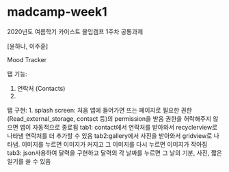 # madcamp-week1
2020년도 여름학기 카이스트 몰입캠프 1주차 공통과제

[윤하나, 이주훈]

Mood Tracker

탭 기능:
1. 연락처 (Contacts)
2. 

탭 구현:
1.
splash screen: 처음 앱에 들어가면 뜨는 페이지로 필요한 권한 (Read_external_storage, contact 등)의 permission을 받음 권한을 허락해주지 않으면 앱이 자동적으로 종료됨        tab1: contact에서 연락처를 받아와서 recyclerview로 나타냄  연락처를 더 추가할 수 있음          tab2:gallery에서 사진을 받아와서 gridview로 나타냄. 이미지를 누르면 이미지가 커지고 그 이미지를 다시 누르면 이미지가 작아짐         tab3: json사용하여 달력을 구현하고 달력의 각 날짜를 누르면 그 날의 기분, 사진, 짧은 일기를 쓸 수 있음
